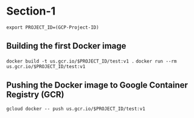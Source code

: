 # Section-1

`export PROJECT_ID=(GCP-Project-ID)`

## Building the first Docker image
`docker build -t us.gcr.io/$PROJECT_ID/test:v1 .`
`docker run --rm us.gcr.io/$PROJECT_ID/test:v1`

## Pushing the Docker image to Google Container Registry (GCR)
`gcloud docker -- push us.gcr.io/$PROJECT_ID/test:v1`
